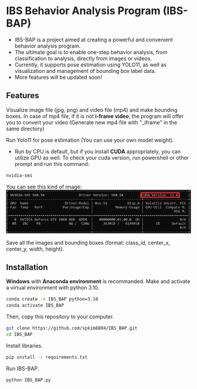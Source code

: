 # IBS Behavior Analysis Program (IBS-BAP)
* IBS-BAP is a project aimed at creating a powerful and convenient behavior analysis program.
* The ultimate goal is to enable one-step behavior analysis, from classification to analysis, directly from images or videos.
* Currently, it supports pose estimation using YOLO11, as well as visualization and management of bounding box label data.
* More features will be updated soon!

## Features
Visualize image file (jpg, png) and video file (mp4) and make bounding boxes. In case of mp4 file, if it is not **i-frame video**, the program will offer you to convert your video (Generate new mp4 file with "_iframe" in the same directory)

Run Yolo11 for pose estimation (You can use your own model weight).
* Run by CPU is default, but if you install **CUDA** appropriately, you can utilize GPU as well.
To check your cuda version, run powershell or other prompt and run this command:
```bash
nvidia-smi
```
You can see this kind of image:
![nvidia-smi](config/images/nvidiasmi.jpg)


Save all the images and bounding boxes (format: class_id, center_x, center_y, width, height).

## Installation
**Windows** with **Anaconda environment** is recommanded.
Make and activate a virtual environment with python 3.10.
```bash
conda create -n IBS_BAP python=3.10
conda activate IBS_BAP
```
Then, copy this repository to your computer.
```bash
git clone https://github.com/spkim8804/IBS_BAP.git
cd IBS_BAP
```
Install libraries.
```bash
pip install -r requirements.txt
```

Run IBS-BAP.
```bash
python IBS_BAP.py
```
